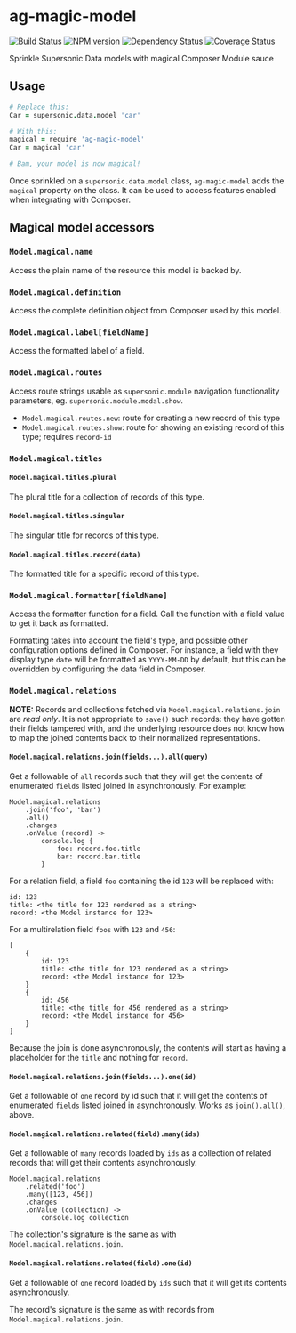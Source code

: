 ag-magic-model
========

[![Build Status](http://img.shields.io/travis/AppGyver/ag-magic-model/master.svg)](https://travis-ci.org/AppGyver/ag-magic-model)
[![NPM version](http://img.shields.io/npm/v/ag-magic-model.svg)](https://www.npmjs.org/package/ag-magic-model)
[![Dependency Status](http://img.shields.io/david/AppGyver/ag-magic-model.svg)](https://david-dm.org/AppGyver/ag-magic-model)
[![Coverage Status](https://img.shields.io/coveralls/AppGyver/ag-magic-model.svg)](https://coveralls.io/r/AppGyver/ag-magic-model)

Sprinkle Supersonic Data models with magical Composer Module sauce

## Usage

```coffeescript
# Replace this:
Car = supersonic.data.model 'car'

# With this:
magical = require 'ag-magic-model'
Car = magical 'car'

# Bam, your model is now magical!
```

Once sprinkled on a `supersonic.data.model` class, `ag-magic-model` adds the `magical` property on the class. It can be used to access features enabled when integrating with Composer.

## Magical model accessors

### `Model.magical.name`

Access the plain name of the resource this model is backed by.


### `Model.magical.definition`

Access the complete definition object from Composer used by this model.


### `Model.magical.label[fieldName]`

Access the formatted label of a field.


### `Model.magical.routes`

Access route strings usable as `supersonic.module` navigation functionality parameters, eg. `supersonic.module.modal.show`.

- `Model.magical.routes.new`: route for creating a new record of this type
- `Model.magical.routes.show`: route for showing an existing record of this type; requires `record-id`


### `Model.magical.titles`

#### `Model.magical.titles.plural`

The plural title for a collection of records of this type.

#### `Model.magical.titles.singular`

The singular title for records of this type.

#### `Model.magical.titles.record(data)`

The formatted title for a specific record of this type.


### `Model.magical.formatter[fieldName]`

Access the formatter function for a field. Call the function with a field value to get it back as formatted.

Formatting takes into account the field's type, and possible other configuration options defined in Composer. For instance, a field with they display type `date` will be formatted as `YYYY-MM-DD` by default, but this can be overridden by configuring the data field in Composer.


### `Model.magical.relations`

**NOTE:** Records and collections fetched via `Model.magical.relations.join` are *read only*. It is not appropriate to `save()` such records: they have gotten their fields tampered with, and the underlying resource does not know how to map the joined contents back to their normalized representations.

#### `Model.magical.relations.join(fields...).all(query)`

Get a followable of `all` records such that they will get the contents of enumerated `fields` listed joined in asynchronously. For example:

    Model.magical.relations
        .join('foo', 'bar')
        .all()
        .changes
        .onValue (record) ->
            console.log {
                foo: record.foo.title
                bar: record.bar.title
            }

For a relation field, a field `foo` containing the id `123` will be replaced with:

    id: 123
    title: <the title for 123 rendered as a string>
    record: <the Model instance for 123>

For a multirelation field `foos` with `123` and `456`:

    [
        {
            id: 123
            title: <the title for 123 rendered as a string>
            record: <the Model instance for 123>
        }
        {
            id: 456
            title: <the title for 456 rendered as a string>
            record: <the Model instance for 456>
        }
    ]

Because the join is done asynchronously, the contents will start as having a placeholder for the `title` and nothing for `record`.

#### `Model.magical.relations.join(fields...).one(id)`

Get a followable of `one` record by id such that it will get the contents of enumerated `fields` listed joined in asynchronously. Works as `join().all()`, above.

#### `Model.magical.relations.related(field).many(ids)`

Get a followable of `many` records loaded by `ids` as a collection of related records that will get their contents asynchronously.

    Model.magical.relations
        .related('foo')
        .many([123, 456])
        .changes
        .onValue (collection) ->
            console.log collection

The collection's signature is the same as with `Model.magical.relations.join`.

#### `Model.magical.relations.related(field).one(id)`

Get a followable of `one` record loaded by `ids` such that it will get its contents asynchronously.

The record's signature is the same as with records from `Model.magical.relations.join`.
